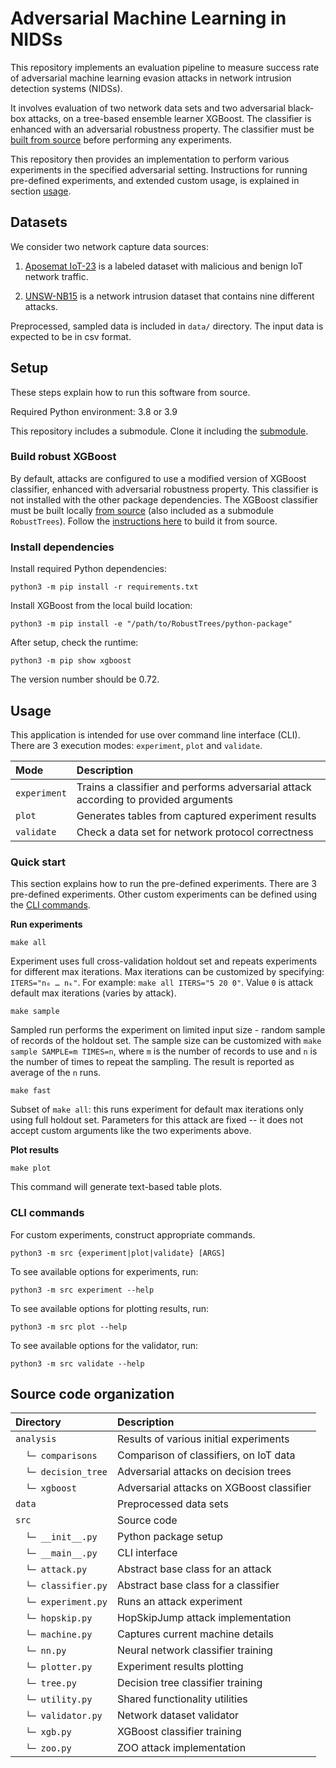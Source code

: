 # Adversarial Machine Learning in NIDSs

This repository implements an evaluation pipeline to measure success rate of adversarial machine learning evasion attacks in network intrusion detection systems (NIDSs).

It involves evaluation of two network data sets and two adversarial black-box attacks, on a
tree-based ensemble learner XGBoost. The classifier is enhanced with an adversarial robustness property. The classifier
must be [built from source](#build-robust-xgboost) before performing any experiments. 

This repository then provides an implementation to perform various experiments in the specified adversarial setting.
Instructions for running pre-defined experiments, and extended custom usage, is explained in section [usage](#usage).

## Datasets

We consider two network capture data sources:

1. [Aposemat IoT-23](https://www.stratosphereips.org/datasets-iot23/) is a labeled dataset with malicious and benign IoT network traffic.

2. [UNSW-NB15](https://research.unsw.edu.au/projects/unsw-nb15-dataset) is a network intrusion dataset that contains nine different attacks.

Preprocessed, sampled data is included in `data/` directory. The input data is expected to be in csv format.

## Setup

These steps explain how to run this software from source.

Required Python environment: 3.8 or 3.9 

This repository includes a submodule. Clone it including the [submodule](https://stackoverflow.com/a/4438292).

### Build robust XGBoost

By default, attacks are configured to use a modified version of XGBoost classifier, enhanced with adversarial robustness
property. This classifier is not installed with the other package dependencies.
The XGBoost classifier must be built locally [from source](https://github.com/chenhongge/RobustTrees) (also included as a submodule `RobustTrees`).
Follow the [instructions here](https://github.com/chenhongge/RobustTrees/tree/master/python-package#from-source) to build it from source.

### Install dependencies

Install required Python dependencies:

```
python3 -m pip install -r requirements.txt
```

Install XGBoost from the local build location:

```
python3 -m pip install -e "/path/to/RobustTrees/python-package"
```

After setup, check the runtime:

```
python3 -m pip show xgboost
```

The version number should be 0.72.


## Usage

This application is intended for use over command line interface (CLI).
There are 3 execution modes: `experiment`, `plot` and `validate`.

| Mode         | Description                                                                         |
|:-------------|:------------------------------------------------------------------------------------|
| `experiment` | Trains a classifier and performs adversarial attack according to provided arguments |
| `plot`       | Generates tables from captured experiment results                                   |
| `validate`   | Check a data set for network protocol correctness                                   |
 

### Quick start

This section explains how to run the pre-defined experiments.
There are 3 pre-defined experiments.
Other custom experiments can be defined using the [CLI commands](#cli-commands).

**Run experiments**

```
make all
```

Experiment uses full cross-validation holdout set and repeats experiments for different max iterations.
Max iterations can be customized by specifying: `ITERS="n₀ … nₖ"`. For
example: `make all ITERS="5 20 0"`.  Value `0` is attack default max iterations (varies by attack).

```
make sample
``` 

Sampled run performs the experiment on limited input size - random sample of records of the holdout set.
The sample size can be customized with `make sample SAMPLE=m TIMES=n`, where `m` is the number of records to use
and `n` is the number of times to repeat the sampling. The result is reported as average of the `n` runs.

```
make fast
```

Subset of `make all`: this runs experiment for default max iterations only using full holdout set.
Parameters for this attack are fixed -- it does not accept custom arguments like the two experiments above.

**Plot results**

```
make plot
```

This command will generate text-based table plots.

### CLI commands

For custom experiments, construct appropriate commands.

```
python3 -m src {experiment|plot|validate} [ARGS]
```

To see available options for experiments, run:

```
python3 -m src experiment --help
```

To see available options for plotting results, run:

```
python3 -m src plot --help
```

To see available options for the validator, run:

```
python3 -m src validate --help
```

## Source code organization

| Directory           | Description                               |
|:--------------------|:------------------------------------------|
| `analysis`          | Results of various initial experiments    |
| 　`└─ comparisons`   | Comparison of classifiers, on IoT data    |
| 　`└─ decision_tree` | Adversarial attacks on decision trees     |
| 　`└─ xgboost`       | Adversarial attacks on XGBoost classifier |
| `data`              | Preprocessed data sets                    |
| `src`               | Source code                               |
| 　`└─ __init__.py`   | Python package setup                      |
| 　`└─ __main__.py`   | CLI interface                             |
| 　`└─ attack.py`     | Abstract base class for an attack         |
| 　`└─ classifier.py` | Abstract base class for a classifier      |
| 　`└─ experiment.py` | Runs an attack experiment                 |
| 　`└─ hopskip.py`    | HopSkipJump attack implementation         |
| 　`└─ machine.py`    | Captures current machine details          |
| 　`└─ nn.py`         | Neural network classifier training        |
| 　`└─ plotter.py`    | Experiment results plotting               |
| 　`└─ tree.py`       | Decision tree classifier training         |
| 　`└─ utility.py`    | Shared functionality utilities            |
| 　`└─ validator.py`  | Network dataset  validator                |
| 　`└─ xgb.py`        | XGBoost classifier training               |
| 　`└─ zoo.py`        | ZOO attack implementation                 |
